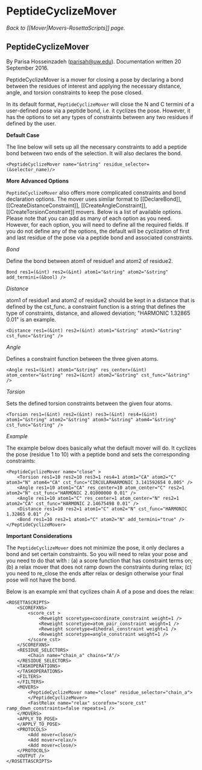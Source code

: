 # PeptideCyclizeMover
*Back to [[Mover|Movers-RosettaScripts]] page.*
## PeptideCyclizeMover
By Parisa Hosseinzadeh (parisah@uw.edu). Documentation written 20 September 2016.

PeptideCyclizeMover is a mover for closing a pose by declaring a bond between the residues of interest and applying the necessary distance, angle, and torsion constraints to keep the pose closed. 

In its default format, `PeptideCyclizeMover` will close the N and C termini of a user-defined pose via a peptide bond, i.e. it cyclizes the pose. However, it has the options to set any types of constraints between any two residues if defined by the user.

<b>Default Case</b>

The line below will sets up all the necessary constraints to add a peptide bond between two ends of the selection. It will also declares the bond. 

```
<PeptideCyclizeMover name="&string" residue_selector=(&selector_name)/>
```

<b>More Advanced Options</b>

`PeptideCyclizeMover` also offers more complicated constraints and bond declaration options. The mover uses similar format to [[DeclareBond]], [[CreateDistanceConstraint]], [[CreateAngleConstraint]], [[CreateTorsionConstraint]] movers. Below is a list of available options. Please note that you can add as many of each option as you need. However, for each option, you will need to define all the required fields. If you do not define any of the options, the default will be cyclization of first and last residue of the pose via a peptide bond and associated constraints.

<i>Bond</i>

Define the bond between atom1 of residue1 and atom2 of residue2.
```
Bond res1=(&int) res2=(&int) atom1="&string" atom2="&string" add_termini=(&bool) />
```

<i>Distance</i>

atom1 of residue1 and atom2 of residue2 should be kept in a distance that is defined by the cst_func. a constraint function is a string that defines the type of constraints, distance, and allowed deviation; "HARMONIC 1.32865 0.01" is an example.

```
<Distance res1=(&int) res2=(&int) atom1="&string" atom2="&string" cst_func="&string" />
```

<i>Angle</i>

Defines a constraint function between the three given atoms.

```
<Angle res1=(&int) atom1="&string" res_center=(&int) atom_center="&string" res2=(&int) atom2="&string" cst_func="&string" />
```

<i>Torsion</i>

Sets the defined torsion constraints between the given four atoms.

```
<Torsion res1=(&int) res2=(&int) res3=(&int) res4=(&int) atom1="&string" atom2="&string" atom3="&string" atom4="&string" cst_func="&string" />
```

<i>Example</i>

The example below does basically what the default mover will do. It cyclizes the pose (residue 1 to 10) with a peptide bond and sets the corresponding constraints:

```
<PeptideCyclizeMover name="close" >
    <Torsion res1=10 res2=10 res3=1 res4=1 atom1="CA" atom2="C" atom3="N" atom4="CA" cst_func="CIRCULARHARMONIC 3.141592654 0.005" />
    <Angle res1=10 atom1="CA" res_center=10 atom_center="C" res2=1 atom2="N" cst_func="HARMONIC 2.01000000 0.01" />
    <Angle res1=10 atom1="C" res_center=1 atom_center="N" res2=1 atom2="CA" cst_func="HARMONIC 2.14675498 0.01" />
    <Distance res1=10 res2=1 atom1="C" atom2="N" cst_func="HARMONIC 1.32865 0.01" />
    <Bond res1=10 res2=1 atom1="C" atom2="N" add_termini="true" />
</PeptideCyclizeMover>
```

<b>Important Considerations</b>

The `PeptideCyclizeMover` does not minimize the pose, it only declares a bond and set certain constraints. So you will need to relax your pose and you need to do that with : (a) a score function that has constraint terms on; (b) a relax mover that does not ramp down the constraints during relax; (c) you need to re_close the ends after relax or design otherwise your final pose will not have the bond.

Below is an example xml that cyclizes chain A of a pose and does the relax:

```
<ROSETTASCRIPTS>
    <SCOREFXNS>
        <score_cst >
            <Reweight scoretype=coordinate_constraint weight=1 />
            <Reweight scoretype=atom_pair_constraint weight=1 />
            <Reweight scoretype=dihedral_constraint weight=1 />
            <Reweight scoretype=angle_constraint weight=1 />
        </score_cst>
    </SCOREFXNS>
    <RESIDUE_SELECTORS>
        <Chain name="chain_a" chains="A"/>
    </RESIDUE_SELECTORS>
    <TASKOPERATIONS>
    </TASKOPERATIONS>
    <FILTERS>
    </FILTERS>
    <MOVERS>
        <PeptideCyclizeMover name="close" residue_selector="chain_a">
        </PeptideCyclizeMover>
        <FastRelax name="relax" scorefxn="score_cst" ramp_down_constraints=false repeats=1 />
    </MOVERS>
    <APPLY_TO_POSE>
    </APPLY_TO_POSE>
    <PROTOCOLS>
        <Add mover=close/> 
        <Add mover=relax/>
        <Add mover=close/>
    </PROTOCOLS>
    <OUTPUT />
</ROSETTASCRIPTS>
```